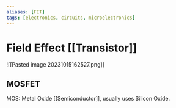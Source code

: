 ```yaml
---
aliases: [FET]
tags: [electronics, circuits, microelectronics]
---
```


# Field Effect [[Transistor]]

![[Pasted image 20231015162527.png]]

## MOSFET

MOS: Metal Oxide [[Semiconductor]], usually uses Silicon Oxide.

